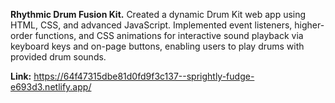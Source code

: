 **Rhythmic Drum Fusion Kit.**
Created a dynamic Drum Kit web app using HTML, CSS, and advanced JavaScript.
Implemented event listeners, higher-order functions, and CSS animations for interactive sound playback via keyboard keys and on-page buttons, enabling users to play drums with provided drum sounds.

**Link:** https://64f47315dbe81d0fd9f3c137--sprightly-fudge-e693d3.netlify.app/
